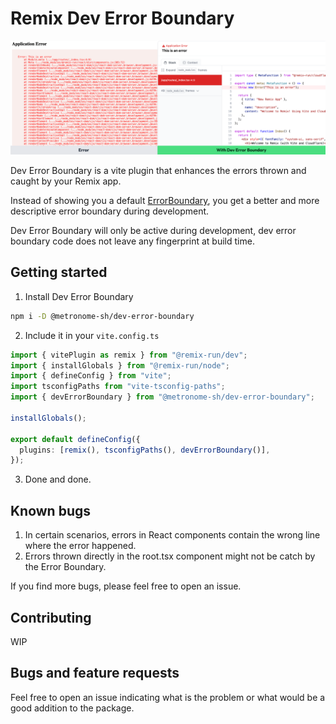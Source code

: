 # Remix Dev Error Boundary

![Banner](./banner.png)

Dev Error Boundary is a vite plugin that enhances the errors thrown and caught by your Remix app.

Instead of showing you a default [ErrorBoundary](https://remix.run/docs/en/main/route/error-boundary), you get a better and more descriptive error boundary during development.

Dev Error Boundary will only be active during development, dev error boundary code does not leave any fingerprint at build time.

## Getting started

1. Install Dev Error Boundary

```sh
npm i -D @metronome-sh/dev-error-boundary
```

2. Include it in your `vite.config.ts`

```ts
import { vitePlugin as remix } from "@remix-run/dev";
import { installGlobals } from "@remix-run/node";
import { defineConfig } from "vite";
import tsconfigPaths from "vite-tsconfig-paths";
import { devErrorBoundary } from "@metronome-sh/dev-error-boundary";

installGlobals();

export default defineConfig({
  plugins: [remix(), tsconfigPaths(), devErrorBoundary()],
});
```

3. Done and done.

## Known bugs

1. In certain scenarios, errors in React components contain the wrong line where the error happened.
2. Errors thrown directly in the root.tsx component might not be catch by the Error Boundary.

If you find more bugs, please feel free to open an issue.

## Contributing

WIP

## Bugs and feature requests

Feel free to open an issue indicating what is the problem or what would be a good addition to the package.
